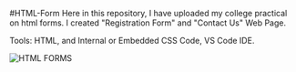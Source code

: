 #HTML-Form
Here in this repository, I have uploaded my college practical on html forms. I created "Registration Form" and "Contact Us" Web Page. 

Tools: HTML, and Internal or Embedded CSS Code, VS Code IDE.

![HTML FORMS](https://github.com/abhishekraicgc/HTML-Form/assets/113430920/ad0ceb84-46cb-4c8c-a576-63468377e3cd)
